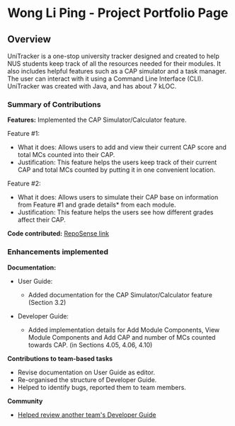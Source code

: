 # Wong Li Ping - Project Portfolio Page

## Overview
UniTracker is a one-stop university tracker designed and created to help NUS students keep track of all the resources needed for their modules.
It also includes helpful features such as a CAP simulator and a task manager. The user can interact with it using a Command Line Interface (CLI).
UniTracker was created with Java, and has about 7 kLOC.

### Summary of Contributions

**Features:** Implemented the CAP Simulator/Calculator feature.

Feature #1:
- What it does: Allows users to add and view their current CAP score and total MCs counted into their CAP.
- Justification: This feature helps the users keep track of their current CAP and total MCs counted by putting it in one convenient location.

Feature #2:
- What it does: Allows users to simulate their CAP base on information from Feature #1 and grade details* from each module.
- Justification: This feature helps the users see how different grades affect their CAP.

**Code contributed:** [RepoSense link](https://nus-cs2113-ay2021s2.github.io/tp-dashboard/?search=&sort=groupTitle&sortWithin=title&since=&timeframe=commit&mergegroup=&groupSelect=groupByRepos&breakdown=false&tabOpen=true&tabType=authorship&tabAuthor=BlubberMonster&tabRepo=AY2021S2-CS2113T-F08-4%2Ftp%5Bmaster%5D&authorshipIsMergeGroup=false&authorshipFileTypes=docs~functional-code~test-code~other)

### Enhancements implemented
**Documentation:**

- User Guide:
    - Added documentation for the CAP Simulator/Calculator feature (Section 3.2)

- Developer Guide:
    - Added implementation details for Add Module Components, View Module Components and Add CAP and number of MCs counted towards CAP. (in Sections 4.05, 4.06, 4.10)

**Contributions to team-based tasks**
- Revise documentation on User Guide as editor.
- Re-organised the structure of Developer Guide.
- Helped to identify bugs, reported them to team members.

**Community**
- [Helped review another team's Developer Guide](https://github.com/nus-cs2113-AY2021S2/tp/pull/12)

      
